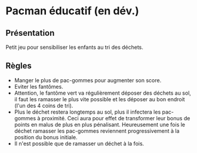 # Pacman éducatif (en dév.)

## Présentation

Petit jeu pour sensibiliser les enfants au tri des déchets.

## Règles

* Manger le plus de pac-gommes pour augmenter son score.
* Eviter les fantômes.
* Attention, le fantôme vert va régulièrement déposer des déchets au sol, il faut les ramasser le plus vite possible et les déposer au bon endroit (l'un des 4 coins de tri).
* Plus le déchet restera longtemps au sol, plus il infectera les pac-gommes à proximité. Ceci aura pour effet de transformer leur bonus de points en malus de plus en plus pénalisant. Heureusement une fois le déchet ramasser les pac-gommes reviennent progressivement à la position du bonus initiale.
* Il n'est possible que de ramasser un déchet à la fois.